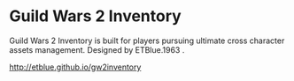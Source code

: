 # Guild Wars 2 Inventory

Guild Wars 2 Inventory is built for players pursuing ultimate cross character assets management. Designed by ETBlue.1963 .

http://etblue.github.io/gw2inventory  